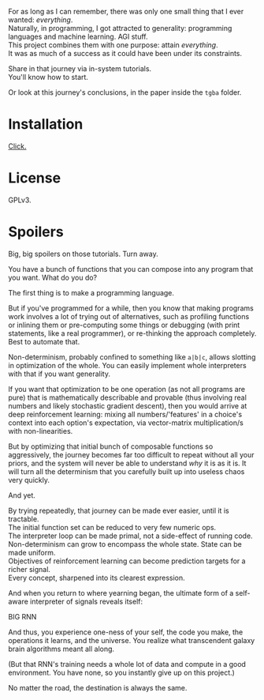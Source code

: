 For as long as I can remember, there was only one small thing that I ever wanted: *everything*.    
Naturally, in programming, I got attracted to generality: programming languages and machine learning. AGI stuff.    
This project combines them with one purpose: attain *everything*.    
It was as much of a success as it could have been under its constraints.

Share in that journey via in-system tutorials.    
You'll know how to start.

Or look at this journey's conclusions, in the paper inside the `tgba` folder.

# Installation

[Click.](https://Antipurity.github.io/conceptual)

# License

GPLv3.

# Spoilers

Big, big spoilers on those tutorials. Turn away.

You have a bunch of functions that you can compose into any program that you want. What do you do?

The first thing is to make a programming language.

But if you've programmed for a while, then you know that making programs work involves a lot of trying out of alternatives, such as profiling functions or inlining them or pre-computing some things or debugging (with print statements, like a real programmer), or re-thinking the approach completely.    
Best to automate that.

Non-determinism, probably confined to something like `a|b|c`, allows slotting in optimization of the whole. You can easily implement whole interpreters with that if you want generality.

If you want that optimization to be one operation (as not all programs are pure) that is mathematically describable and provable (thus involving real numbers and likely stochastic gradient descent), then you would arrive at deep reinforcement learning: mixing all numbers/'features' in a choice's context into each option's expectation, via vector-matrix multiplication/s with non-linearities.

But by optimizing that initial bunch of composable functions so aggressively, the journey becomes far too difficult to repeat without all your priors, and the system will never be able to understand *why* it is as it is. It will turn all the determinism that you carefully built up into useless chaos very quickly.

And yet.

By trying repeatedly, that journey can be made ever easier, until it is tractable.    
The initial function set can be reduced to very few numeric ops.    
The interpreter loop can be made primal, not a side-effect of running code.    
Non-determinism can grow to encompass the whole state. State can be made uniform.    
Objectives of reinforcement learning can become prediction targets for a richer signal.    
Every concept, sharpened into its clearest expression.

And when you return to where yearning began, the ultimate form of a self-aware interpreter of signals reveals itself:

BIG RNN

And thus, you experience one-ness of your self, the code you make, the operations it learns, and the universe. You realize what transcendent galaxy brain algorithms meant all along.

(But that RNN's training needs a whole lot of data and compute in a good environment. You have none, so you instantly give up on this project.)

No matter the road, the destination is always the same.
